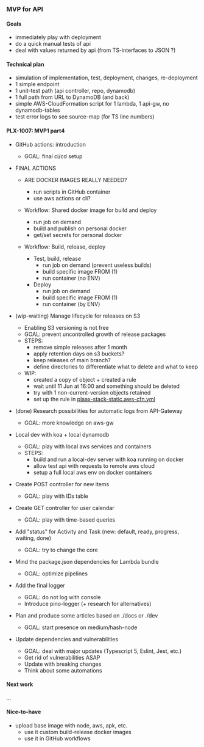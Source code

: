 ### MVP for API

#### Goals
- immediately play with deployment
- do a quick manual tests of api
- deal with values returned by api (from TS-interfaces to JSON ?)


#### Technical plan
- simulation of implementation, test, deployment, changes, re-deployment
- 1 simple endpoint
- 1 unit-test path (api controller, repo, dynamodb)
- 1 full path from URL to DynamoDB (and back)
- simple AWS-CloudFormation script for 1 lambda, 1 api-gw, no dynamodb-tables
- test error logs to see source-map (for TS line numbers)


#### PLX-1007: MVP1 part4
- GitHub actions: introduction
  - GOAL: final ci/cd setup


- FINAL ACTIONS
  - ARE DOCKER IMAGES REALLY NEEDED?
    - run scripts in GitHub container
    - use aws actions or cli?

  - Workflow: Shared docker image for build and deploy
     - run job on demand
     - build and publish on personal docker
     - get/set secrets for personal docker
  - Workflow: Build, release, deploy
    - Test, build, release
      - run job on demand (prevent useless builds)
      - build specific image FROM (1)
      - run container (no ENV)
    - Deploy
      - run job on demand
      - build specific image FROM (1)
      - run container (by ENV)

- (wip-waiting) Manage lifecycle for releases on S3
  - Enabling S3 versioning is not free
  - GOAL: prevent uncontrolled growth of release packages
  - STEPS:
    - remove simple releases after 1 month
    - apply retention days on s3 buckets?
    - keep releases of main branch?
    - define directories to differentiate what to delete and what to keep
  - WIP:
    - created a copy of object + created a rule
    - wait until 11 Jun at 16:00 and something should be deleted
    - try with 1 non-current-version objects retained
    - set up the rule in [plaax-stack-static.aws-cfn.yml](..%2Fpipeline%2Fplaax-stack-static.aws-cfn.yml)

- (done) Research possibilities for automatic logs from API-Gateway
  - GOAL: more knowledge on aws-gw

- Local dev with koa + local dynamodb
  - GOAL: play with local aws services and containers
  - STEPS:
    - build and run a local-dev server with koa running on docker
    - allow test api with requests to remote aws cloud
    - setup a full local aws env on docker containers

- Create POST controller for new items
  - GOAL: play with IDs table

- Create GET controller for user calendar
  - GOAL: play with time-based queries

- Add "status" for Activity and Task (new: default, ready, progress, waiting, done)
  - GOAL: try to change the core

- Mind the package.json dependencies for Lambda bundle
  - GOAL: optimize pipelines

- Add the final logger
  - GOAL: do not log with console
  - Introduce pino-logger (+ research for alternatives)

- Plan and produce some articles based on ./docs or ./dev
  - GOAL: start presence on medium/hash-node

- Update dependencies and vulnerabilities
  - GOAL: deal with major updates (Typescript 5, Eslint, Jest, etc.)
  - Get rid of vulnerabilities ASAP
  - Update with breaking changes
  - Think about some automations


#### Next work
...

#### Nice-to-have
- upload base image with node, aws, apk, etc.
  - use it custom build-release docker images
  - use it in GitHub workflows
